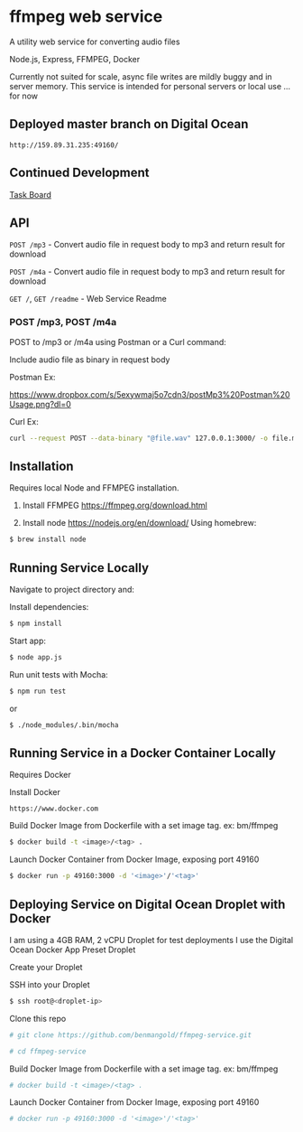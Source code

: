 # ffmpeg web service

A utility web service for converting audio files

Node.js, Express, FFMPEG, Docker

Currently not suited for scale, async file writes are mildly buggy and in server memory. This service is intended for personal servers or local use
... for now

## Deployed master branch on Digital Ocean

`http://159.89.31.235:49160/`

## Continued Development

[Task Board](https://trello.com/b/I5Eh8JnX/ff-ffmpeg-service)

## API

`POST /mp3` - Convert audio file in request body to mp3 and return result for download

`POST /m4a` - Convert audio file in request body to mp3 and return result for download

`GET /`, `GET /readme` - Web Service Readme

### POST /mp3, POST /m4a

POST to /mp3 or /m4a using Postman or a Curl command:

Include audio file as binary in request body

Postman Ex:

https://www.dropbox.com/s/5exywmaj5o7cdn3/postMp3%20Postman%20Usage.png?dl=0

Curl Ex:

```bash
curl --request POST --data-binary "@file.wav" 127.0.0.1:3000/ -o file.mp3
```

## Installation

Requires local Node and FFMPEG installation.

1. Install FFMPEG https://ffmpeg.org/download.html

2. Install node https://nodejs.org/en/download/
   Using homebrew:

```bash
$ brew install node
```

## Running Service Locally

Navigate to project directory and:

Install dependencies:

```bash
$ npm install
```

Start app:

```bash
$ node app.js
```

Run unit tests with Mocha:

```bash
$ npm run test
```

or

```bash
$ ./node_modules/.bin/mocha
```

## Running Service in a Docker Container Locally

Requires Docker

Install Docker

```
https://www.docker.com
```

Build Docker Image from Dockerfile with a set image tag. ex: bm/ffmpeg

```bash
$ docker build -t <image>/<tag> .
```

Launch Docker Container from Docker Image, exposing port 49160

```bash
$ docker run -p 49160:3000 -d '<image>'/'<tag>'
```

## Deploying Service on Digital Ocean Droplet with Docker

I am using a 4GB RAM, 2 vCPU Droplet for test deployments
I use the Digital Ocean Docker App Preset Droplet

Create your Droplet

SSH into your Droplet

```bash
$ ssh root@<droplet-ip>
```

Clone this repo

```bash
# git clone https://github.com/benmangold/ffmpeg-service.git
```

```bash
# cd ffmpeg-service
```

Build Docker Image from Dockerfile with a set image tag. ex: bm/ffmpeg

```bash
# docker build -t <image>/<tag> .
```

Launch Docker Container from Docker Image, exposing port 49160

```bash
# docker run -p 49160:3000 -d '<image>'/'<tag>'
```
